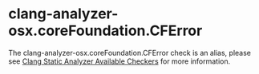 clang-analyzer-osx.coreFoundation.CFError
=========================================

The clang-analyzer-osx.coreFoundation.CFError check is an alias, please
see [Clang Static Analyzer Available
Checkers](https://clang.llvm.org/docs/analyzer/checkers.html#osx-corefoundation-cferror)
for more information.
